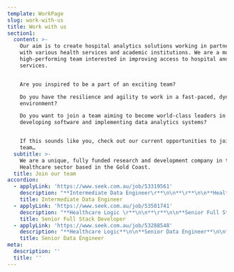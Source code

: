 ```yaml
---
template: WorkPage
slug: work-with-us
title: Work with us
section1:
  content: >-
    Our aim is to create hospital analytics solutions working in partnership
    with various health services and academic institutions. We are a motivated,
    high-performing team interested in improving access to hospital and health
    services.


    Are you inspired to be a part of an exciting team?

    Do you have the resilience and agility to work in a fast-paced, dynamic
    environment?

    Do you want to join a team aiming to become world-class leaders in
    developing software and implementing data analytics systems?


    If this sounds like you, check out our current opportunities to join our
    team…
  subtitle: >-
    We are a unique, fully funded research and development company in the
    Healthcare sector based in the Gold Coast.
  title: Join our team
accordion:
  - applyLink: 'https://www.seek.com.au/job/53319561'
    description: "**Intermediate Data Engineer\r**\n\n**\r**\n\n**Healthcare Logic \r**\n\n**\r**\n\n**About us**\r\n\n\r\n\nHealthcare Logic is one of Queensland’s fastest growing technology start-ups, and we are aiming for global market leadership within the next five years.  We build software to help hospitals work better.  We are fully funded and currently transacting in five jurisdictions.  Our flagship product is SystemView: a new-to-the-world analytics platform using high-frequency data automation and a proprietary UI to give clinical and executive leaders in hospitals previously unobtainable insights and actionable data.  We currently have 65 staff and growing.\r\n\n\r\n\nTo continue building out our data engineering team, we are now looking for a committed and motivated individual to join us at an exciting time of rapid expansion.  The successful candidate will have technical experience combining both a good working knowledge of database architecture, design, and approaches to integration (with focused knowledge of SQL), and significant devops experience as well as familiarity with version control software such as Git.\r\n\n\r\n\n**About the role**\r\n\n\r\n\nYou will be joining a multi-talented and diverse team of data engineer with responsibilities include:\r\n\n\r\n\n* designing and implementing ETL pipelines across a range of technologies and working with clients to integrate pipelines with their source systems.\r\n* develop and optimise a next-generation analytics platform that utilises numerous data sources.\r\n* efficiently extracting and transforming data to support new analyses supported by high-frequency, highly granular data flows. \r\n* Building reusable code and libraries for future use.\r\n* Implementation of security and data protection.\r\n* Design and implementation of data storage solutions\r\n* Maintain an in-depth understanding of technologies and stay abreast of current industry trends and emerging technologies.\n\n**Essential skills:**\r\n\n\r\n\nThese skills and experience will help get you onto the shortlist:\r\n\n\r\n\n* 5+ years' experience working intimately with data in the context of application development, data warehousing, migration, or data analysis\r\n* A high-level of motivation and demonstrable ability to solve complex problems and deliver solutions under tight timelines\r\n* The ability to help develop a suite of databases that will support a cutting-edge web application\r\n* Demonstrated experience with SQL Server Integration Services or other ETL tools\r\n* Exposure to Oracle and SQL Server 2016 \r\n* Experience with Healthcare data preferred but not essential\r\n* Experience with Amazon AWS or Azure services desired.\r\n* Experience writing automated tests for data pipelines.\r\n* Demonstrated expertise with one or more database engines, including MySQL, Postgres, MS SQL, etc...\r\n* Be a critical thinker with strong analytical and problem-solving skills.\r\n* Be passionate about delivering high quality work.\r\n* Prior experience with application or web development working in fast-paced agile and exposure to modern technology, frameworks, and tools such as Scrum, Test Driven Development, React, Redgate, NodeJS, CI/CD and Docker are also of interest.\n\n\r\n\n**Job Benefits and Perks:**\r\n\n\r\n\n* Join a team at the cutting edge of Healthcare analytics to improve patient outcomes worldwide\r\n* Solve interesting real-world problems in a dynamic environment\r\n* Attractive salary working in a modern office space with awesome views\r\n* Potential to work and collaborate internationally\r\n* Office days are in a modern office space with awesome views (2-3 days per week)\r\n* You can work from home with flexible hours (minimum 2 days per week required in the office)"
    title: Intermediate Data Engineer
  - applyLink: 'https://www.seek.com.au/job/53581741'
    description: "**Healthcare Logic \r**\n\n**\r**\n\n**Senior Full Stack Developer\r**\n\n**\r**\n\n**About us**\r\n\n\r\n\nHealthcare Logic is one of Australia’s fastest growing technology start-ups, and we are aiming for global market leadership within the next five years. We build software to help hospitals work better.  \r\n\n\r\n\nWe are fully funded and currently transacting in five jurisdictions. Our flagship product is SystemView: a new-to-the-world analytics platform using high-frequency data automation and a proprietary UI to give clinical and executive leaders in hospitals previously unobtainable insights and actionable data.  \r\n\n\r\n\n**ABOUT THE ROLE**\r\n\n\r\n\nTo continue building out our front-end engineering team, we are now looking for a committed and motivated individual to join us at an exciting time of rapid expansion. If you are a passionate web developer and are hungry for developing state-of-the-art application using modern technology stack, this role is for you.\r\n\n\r\n\nYou will be joining a multi-talented and diverse team of Web engineers with the following responsibilities:\r\n\n\r\n\n* Developing and building new component and Web feature using JavaScript (ES6+) and utilising modern frameworks such as ReactJS, Redux, GraphQL, TypeScript and ExpressJS/NodeJS.\r\n* Lead, design, specify, and implement new project with cross discipline team to deliver a successful application or enhancement to SystemView core product.\r\n* Participating in improving our design and contribute to development of new UI/UX design.\r\n* Providing technical and helpdesk support to other part of the business, including debugging, troubleshooting of technical issue during an outage or identified bugs.\r\n* Participating in code and peer review process.\r\n* Improving our CI/CD pipelines and maintaining solution on Azure Devops platform.\r\n* Maintain an in-depth understanding of front-end technologies and stay abreast of current industry trends and emerging technologies.\r\n* Improving secure web development practices and methodologies of SystemView application.\r\n* Contribute to improving our test framework, i.e. Cypress\r\n* Participate and take part in Agile development process, including co-managing sprint process and ceremonies.\r\n* Participate in technical council or similar councils to improve overall Web and Platform framework and architecture.\r\n\n\r\n\n**SKILLS WE ARE LOOKING FOR:**\r\n\n\r\n\nThese skills and experience will help get you onto the shortlist:\r\n\n\r\n\n* A degree in Computer Science or similar, or ability to demonstrate equivalent knowledge in web application development. A portfolio of your recent projects will be useful to help us understand your ability.\r\n* 5+ years' experience working intimately in JavaScript and exposure to modern JavaScript frameworks such as ReactJS, Redux, GraphQL, NodeJS/ExpressJS, WebSocket/Socket.io, TypeScript, Webpack, NPM, and test framework such as Cypress, Jest, Ava, Supertest\r\n* Experience writing automated tests for front end and back end JavaScript.\r\n* Experience or exposure to solution design and architecture is highly regarded.\r\n* Experience using Git repository such as Bitbucket, Github, Azure Devops and other PaaS technology.\r\n* Experience in setting up CI/CD pipeline and using tools such as Azure Devops, Bamboo, Travis, Jenkins, as well as other CI/CD tools.\r\n* Experience in database design especially RDBMS and have developed application using one of the database engines such as MySQL, PostgreSQL, SQL Server, and MongoDB.\r\n* Experience and skills in developing application using SPA architecture, build systems, cross browser compatibility and HTML5/CSS layout, including SASS, UI/UX knowledge and wireframing.\r\n* Experience in leading a small team or mentoring junior developers\r\n* Prior experience with application or web development working in fast-paced agile and exposure to modern collaborative tools such as Scrum and Test-Driven Development.\r\n* Good communication, collaboration, and problem-solving skills.\r\n* Experience with Healthcare data preferred but not essential.\r\n* Experience with Amazon AWS or Azure Cloud Platform, in particular App Services and Virtual Machines are highly desirable.\r\n* Experience in setting up CI/CD pipelines will get you shortlisted for this position.\r\n* Be a critical thinker with strong analytical and problem-solving skills.\r\n* Be passionate about delivering high quality work and in timely manner.\r\n* Able to work under pressure and with minimum supervision.\r\n\n\r\n\n**Job benefits and perks**\r\n\n\r\n\n* Join a team at the cutting edge of Healthcare analytics to improve patient outcomes worldwide.\r\n* Solve interesting real-world problems in a dynamic environment.\r\n* Attractive salary working in a modern office space with awesome views.\r\n* Potential to work and collaborate internationally.\r\n* Working from home and flexible hours 1-3 days per week.\r\n* Team offsite gatherings promoting social interaction, education and training and professional development."
    title: Senior Full Stack Developer
  - applyLink: 'https://www.seek.com.au/job/53288548'
    description: "**Healthcare Logic**\n\n**Senior Data Engineer**\n\n**\r**\n\n**About us**\n\n\r\n\nHealthcare Logic is one of Queensland’s fastest growing technology start-ups, and we are aiming for global market leadership within the next five years.  We build software to help hospitals work better.  \r\n\n\r\n\nWe are fully funded and currently transacting in five jurisdictions.  Our flagship product is SystemView: a new-to-the-world analytics platform using high-frequency data automation and a proprietary UI to give clinical and executive leaders in hospitals previously unobtainable insights and actionable data.  We currently have 65 staff and growing.\r\n\n\r\n\nTo continue building out our data engineering team, we are now looking for a committed and motivated individual to join us at an exciting time of rapid expansion.  The successful candidate will have technical experience combining both a good working knowledge of database architecture, design, and approaches to integration (with focused knowledge of SQL), and significant devops experience as well as familiarity with version control software such as Git.\r\n\n\r\n\n**About the role**\r\n\n\r\n\nYou will be joining a multi-talented and diverse team of data engineer with responsibilities include:\r\n\n\r\n\n* Design and implement ETL pipelines across a range of technologies and working with clients to integrate pipelines with their source systems.\r\n* Collaborates regularly with other team members, users and customers. Work includes a broad range of complex technical or professional activities, in a variety of contexts. Investigates, defines and resolves complex issues.\r\n* Rapidly absorbs new information and applies it effectively. Maintains an awareness of developing practices and their application and takes responsibility for driving own development.\r\n* Communicates fluently, orally and in writing, and can present complex information to both technical and non-technical audiences, both internally and on the client-side.\r\n* Upskills junior Data Engineers\r\n* Interprets installation standards to meet project needs and produces database or data warehouse component specifications.\r\n* Investigates problems in systems, processes and services. Assists with the implementation of agreed remedies and preventative measures.\r\n* Contributes to the collection of evidence and the conduct of formal audits or reviews of activities, processes, data, products or services\r\n* Investigates operational needs and problems, and opportunities, contributing to the recommendation of improvements in automated and non-automated components of new or changed processes and organisation.\r\n* Uses the tools and techniques for specific areas of release and deployment activities. Administers the recording of activities, logging of results and documents technical activity undertaken. May carry out early life support activities such as providing support advice to initial users.\r\n\n**Essential skills:**\r\n\n\r\n\nThese skills and experience will help get you onto the shortlist:\r\n\n\r\n\n* 7+ years' experience working intimately with data in the context of application development, data warehousing, migration, or data analysis\r\n* A high-level of motivation and demonstrable ability to solve complex problems and deliver solutions under tight timelines\r\n* Demonstrated experience with SQL Server Integration Services or other ETL tools\r\n* Experience in SQL Server 2016+ \r\n* Experience with Healthcare data preferred but not essential\r\n* Experience with AWS or Azure services desired.\r\n* Experience writing automated tests for data pipelines.\r\n\n**Good to have skills: **\r\n\n\r\n\n* Demonstrated expertise with one or more database engines, including MySQL, Postgres, MS SQL, etc...\r\n* Experience in building Azure Data Factory (ADF ) pipelines\r\n* Be a critical thinker with strong analytical and problem-solving skills.\r\n* Be passionate about delivering high quality work.\r\n* Prior experience with application or web development working in fast-paced agile and exposure to modern technology, frameworks, and tools such as Scrum, Test Driven Development, Redgate and CI/CD are also of interest.\r\n* Development, React, Redgate, NodeJS, CI/CD and Docker are also of interest.\r\n\n\n\n**Job benefits and perks**\r\n\n\r\n\n* Join a team at the cutting edge of Healthcare analytics to improve patient outcomes worldwide\r\n* Solve interesting real-world problems in a dynamic environment\r\n* Attractive salary working in a modern office space with awesome views\r\n* Potential to work and collaborate internationally\r\n* Office days are in a modern office space with awesome views (2-3 days per week)\r\n* You can work from home with flexible hours (minimum 2 days per week required in the office)"
    title: Senior Data Engineer
meta:
  description: ''
  title: ''
---
```


